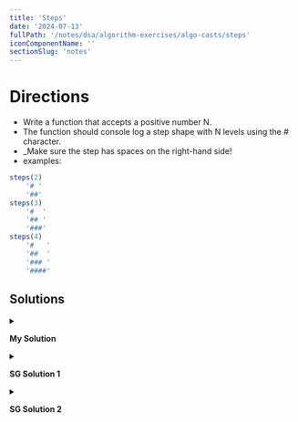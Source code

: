 ```yaml
---
title: 'Steps'
date: '2024-07-13'
fullPath: '/notes/dsa/algorithm-exercises/algo-casts/steps'
iconComponentName: ''
sectionSlug: 'notes'
---
```


# Directions

- Write a function that accepts a positive number N.
- The function should console log a step shape with N levels using the # character.
- _Make sure the step has spaces on the right-hand side!
- examples:
```js
steps(2)
    '# '
    '##'
steps(3)
    '#  '
    '## '
    '###'
steps(4)
    '#   '
    '##  '
    '### '
    '####'
```

## Solutions

<details>

<summary>

**My Solution**

</summary>

```javascript
function steps(n) {
    if (n === 0) {
        return;
    }

    for (let row = 1; row <= n; row++) {
        console.log(''.padStart(row, '#').padEnd(n, ' '));
    }
}

```

</details>

<details>

<summary>

**SG Solution 1**

</summary>

```javascript
function steps(n, row = 0, stair = '') {
    if (n === row) {
        return;
    }

    if (n === stair.length) {
        console.log(stair);
        return steps(n, row + 1);
    }

    const char = stair.length <= row ? '#' : ' ';
    steps(n, row, stair + char)
}
```

</details>

<details>

<summary>

**SG Solution 2**

</summary>

```javascript
function steps(n) {
    for (let row = 0; row < n; row++) {
        let stair = '';

        for (let column = 0; column < n; column++) {
            if (column <= row) {
                stair += '#';
            } else {
                stair += ' ';
            }
        }

        console.log(stair);
    }
}
```

</details>

